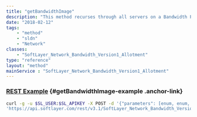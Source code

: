 ```yaml
---
title: "getBandwidthImage"
description: "This method recurses through all servers on a Bandwidth Pool for a given snapshot range, gathers the necessary parameters, and then calls the bandwidth graphing server.  The return result is a container that includes the min and max dates for all servers to be used in the query, as well as an image in PNG format.  This method uses the new and improved drawing routines which should return in a reasonable time frame now that the new backend data warehouse is used. "
date: "2018-02-12"
tags:
    - "method"
    - "sldn"
    - "Network"
classes:
    - "SoftLayer_Network_Bandwidth_Version1_Allotment"
type: "reference"
layout: "method"
mainService : "SoftLayer_Network_Bandwidth_Version1_Allotment"
---
```


### [REST Example](#getBandwidthImage-example) <a href="/article/rest/"><i class="fas fa-question"></i></a> {#getBandwidthImage-example .anchor-link} 
```bash
curl -g -u $SL_USER:$SL_APIKEY -X POST -d '{"parameters": [enum, enum, boolean, dateTime, dateTime]}' \
'https://api.softlayer.com/rest/v3.1/SoftLayer_Network_Bandwidth_Version1_Allotment/{SoftLayer_Network_Bandwidth_Version1_AllotmentID}/getBandwidthImage'
```
